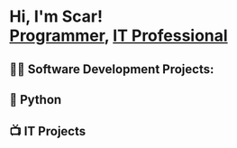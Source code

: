<h1>Hi, I'm Scar! <br/><a href="https://github.com/LoveRedScarlett?tab=repositories">Programmer</a>, <a href="https://www.linkedin.com/in/scar-maxwell-714888245/">IT Professional</a>
<h2>👨‍💻 Software Development Projects:</h2>

<h2>🐍 Python</h2>

<h2>📺 IT Projects</h2>

<!--
**joshmadakor1/joshmadakor1** is a ✨ _special_ ✨ repository because its `README.md` (this file) appears on your GitHub profile.

Here are some ideas to get you started:

- 🔭 I’m currently working on ...
- 🌱 I’m currently learning ...
- 👯 I’m looking to collaborate on ...
- 🤔 I’m looking for help with ...
- 💬 Ask me about ...
- 📫 How to reach me: ...
- 😄 Pronouns: ...
- ⚡ Fun fact: ...
-->
